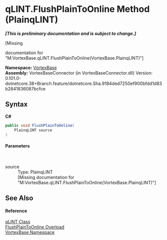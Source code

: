 # qLINT.FlushPlainToOnline Method (PlainqLINT)
 _**\[This is preliminary documentation and is subject to change.\]**_

\[Missing <summary> documentation for "M:VortexBase.qLINT.FlushPlainToOnline(VortexBase.PlainqLINT)"\]

**Namespace:**&nbsp;<a href="N_VortexBase.md">VortexBase</a><br />**Assembly:**&nbsp;VortexBaseConnector (in VortexBaseConnector.dll) Version: 0.101.0-dotnetcore.38+Branch.feature/dotnetcore.Sha.9184ded7250ef900bfdd1d83b2841836087bcfce

## Syntax

**C#**<br />
``` C#
public void FlushPlainToOnline(
	PlainqLINT source
)
```


#### Parameters
&nbsp;<dl><dt>source</dt><dd>Type: PlainqLINT<br />\[Missing <param name="source"/> documentation for "M:VortexBase.qLINT.FlushPlainToOnline(VortexBase.PlainqLINT)"\]</dd></dl>

## See Also


#### Reference
<a href="T_VortexBase_qLINT.md">qLINT Class</a><br /><a href="Overload_VortexBase_qLINT_FlushPlainToOnline.md">FlushPlainToOnline Overload</a><br /><a href="N_VortexBase.md">VortexBase Namespace</a><br />